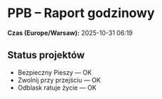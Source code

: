 # PPB – Raport godzinowy
**Czas (Europe/Warsaw):** 2025-10-31 06:19

## Status projektów
- Bezpieczny Pieszy — OK
- Zwolnij przy przejściu — OK
- Odblask ratuje życie — OK


